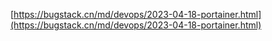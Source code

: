 [https://bugstack.cn/md/devops/2023-04-18-portainer.html](https://bugstack.cn/md/devops/2023-04-18-portainer.html)



